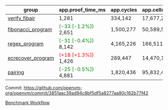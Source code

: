 | group | app.proof_time_ms | app.cycles | app.cells_used | leaf.proof_time_ms | leaf.cycles | leaf.cells_used |
| -- | -- | -- | -- | -- | -- | -- |
| [verify_fibair](https://github.com/openvm-org/openvm/blob/benchmark-results/benchmarks-pr/1549/verify_fibair-3851aac39ad94c8bf5df5a8277aa80c162b77f42.md) | 1,281 |  334,142 |  17,677,298 |- | - | - |
| [fibonacci_program](https://github.com/openvm-org/openvm/blob/benchmark-results/benchmarks-pr/1549/fibonacci-3851aac39ad94c8bf5df5a8277aa80c162b77f42.md) |<span style='color: green'>(-33 [-1.2%])</span> 2,651 |  1,500,277 |  50,589,503 |- | - | - |
| [regex_program](https://github.com/openvm-org/openvm/blob/benchmark-results/benchmarks-pr/1549/regex-3851aac39ad94c8bf5df5a8277aa80c162b77f42.md) |<span style='color: green'>(-31 [-0.4%])</span> 8,142 |  4,165,226 |  166,511,152 |- | - | - |
| [ecrecover_program](https://github.com/openvm-org/openvm/blob/benchmark-results/benchmarks-pr/1549/ecrecover-3851aac39ad94c8bf5df5a8277aa80c162b77f42.md) |<span style='color: red'>(+18 [+1.3%])</span> 1,426 |  289,447 |  14,470,186 |- | - | - |
| [pairing](https://github.com/openvm-org/openvm/blob/benchmark-results/benchmarks-pr/1549/pairing-3851aac39ad94c8bf5df5a8277aa80c162b77f42.md) |<span style='color: green'>(-25 [-0.5%])</span> 4,881 |  1,820,436 |  95,832,407 |- | - | - |


Commit: https://github.com/openvm-org/openvm/commit/3851aac39ad94c8bf5df5a8277aa80c162b77f42

[Benchmark Workflow](https://github.com/openvm-org/openvm/actions/runs/14248881178)
